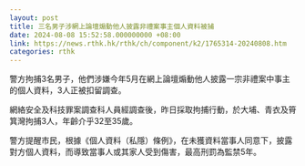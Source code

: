 ```yaml
---
layout: post
title: 三名男子涉網上論壇煽動他人披露非禮案事主個人資料被捕
date: 2024-08-08 15:52:58.000000000 +08:00
link: https://news.rthk.hk/rthk/ch/component/k2/1765314-20240808.htm
categories: rthk
---
```


警方拘捕3名男子，他們涉嫌今年5月在網上論壇煽動他人披露一宗非禮案中事主的個人資料，3人正被扣留調查。

網絡安全及科技罪案調查科人員經調查後，昨日採取拘捕行動，於大埔、青衣及筲箕灣拘捕3人，年齡介乎32至35歲。

警方提醒市民，根據《個人資料（私隱）條例》，在未獲資料當事人同意下，披露對方個人資料，而導致當事人或其家人受到傷害，最高刑罰為監禁5年。
